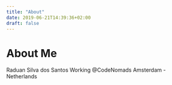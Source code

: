 ```yaml
---
title: "About"
date: 2019-06-21T14:39:36+02:00
draft: false
---
```


# About Me

Raduan Silva dos Santos
Working @CodeNomads
Amsterdam - Netherlands

